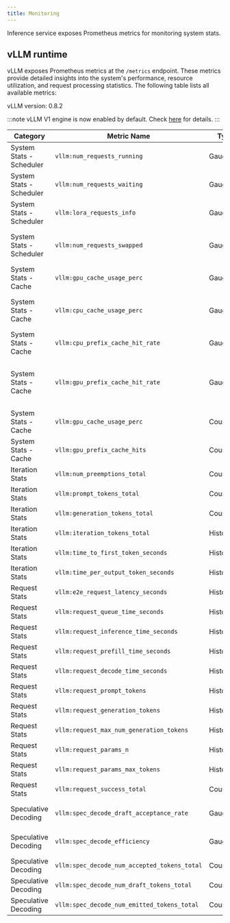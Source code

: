 ```yaml
---
title: Monitoring
---
```


Inference service exposes Prometheus metrics for monitoring system stats.

## vLLM runtime

vLLM exposes Prometheus metrics at the `/metrics` endpoint. These metrics provide detailed insights into the system's performance, resource utilization, and request processing statistics. The following table lists all available metrics:

vLLM version: 0.8.2

:::note
vLLM V1 engine is now enabled by default. Check [here](https://docs.vllm.ai/en/latest/getting_started/v1_user_guide.html) for details.
:::

| Category | Metric Name | Type | Description |
|----------|-------------|------|-------------|
| System Stats - Scheduler | `vllm:num_requests_running` | Gauge | Number of requests currently running on GPU |
| System Stats - Scheduler | `vllm:num_requests_waiting` | Gauge | Number of requests waiting to be processed |
| System Stats - Scheduler | `vllm:lora_requests_info`   | Gauge | Running stats on lora requests |
| System Stats - Scheduler | `vllm:num_requests_swapped` | Gauge | Number of requests swapped to CPU (DEPRECATED: KV cache offloading is not used in V1) |
| System Stats - Cache | `vllm:gpu_cache_usage_perc` | Gauge | GPU KV-cache usage. 1 means 100 percent usage |
| System Stats - Cache | `vllm:cpu_cache_usage_perc` | Gauge | CPU KV-cache usage. 1 means 100 percent usage (DEPRECATED: KV cache offloading is not used in V1) |
| System Stats - Cache | `vllm:cpu_prefix_cache_hit_rate` | Gauge | CPU prefix cache block hit rate (DEPRECATED: KV cache offloading is not used in V1) |
| System Stats - Cache | `vllm:gpu_prefix_cache_hit_rate` | Gauge | GPU prefix cache block hit rat (DEPRECATED: use `vllm:gpu_prefix_cache_queries` and `vllm:gpu_prefix_cache_hits in V1`) |
| System Stats - Cache | `vllm:gpu_cache_usage_perc` | Counter | GPU prefix cache queries, in terms of number of queried blocks (V1 only) |
| System Stats - Cache | `vllm:gpu_prefix_cache_hits` | Counter | GPU prefix cache hits, in terms of number of cached blocks (V1 only) |
| Iteration Stats | `vllm:num_preemptions_total` | Counter | Cumulative number of preemption from the engine |
| Iteration Stats | `vllm:prompt_tokens_total` | Counter | Number of prefill tokens processed |
| Iteration Stats | `vllm:generation_tokens_total` | Counter | Number of generation tokens processed |
| Iteration Stats | `vllm:iteration_tokens_total`  | Histogram | Number of tokens per engine_step |
| Iteration Stats | `vllm:time_to_first_token_seconds` | Histogram | Time to first token in seconds |
| Iteration Stats | `vllm:time_per_output_token_seconds` | Histogram | Time per output token in seconds |
| Request Stats | `vllm:e2e_request_latency_seconds` | Histogram | End to end request latency in seconds |
| Request Stats | `vllm:request_queue_time_seconds` | Histogram | Time spent in WAITING phase for request |
| Request Stats | `vllm:request_inference_time_seconds` | Histogram | Time spent in RUNNING phase for request |
| Request Stats | `vllm:request_prefill_time_seconds` | Histogram | Time spent in PREFILL phase for request |
| Request Stats | `vllm:request_decode_time_seconds` | Histogram | Time spent in DECODE phase for request |
| Request Stats | `vllm:request_prompt_tokens` | Histogram | Number of prefill tokens processed per request |
| Request Stats | `vllm:request_generation_tokens` | Histogram | Number of generation tokens processed per request |
| Request Stats | `vllm:request_max_num_generation_tokens` | Histogram | Maximum number of requested generation tokens |
| Request Stats | `vllm:request_params_n` | Histogram | The 'n' request parameter |
| Request Stats | `vllm:request_params_max_tokens` | Histogram | The 'max_tokens' request parameter |
| Request Stats | `vllm:request_success_total` | Counter | Count of successfully processed requests |
| Speculative Decoding | `vllm:spec_decode_draft_acceptance_rate` | Gauge | Speculative token acceptance rate (DEPRECATED: Unused in V1) |
| Speculative Decoding | `vllm:spec_decode_efficiency` | Gauge | Speculative decoding system efficiency (DEPRECATED: Unused in V1) |
| Speculative Decoding | `vllm:spec_decode_num_accepted_tokens_total` | Counter | Number of accepted tokens |
| Speculative Decoding | `vllm:spec_decode_num_draft_tokens_total` | Counter | Number of draft tokens |
| Speculative Decoding | `vllm:spec_decode_num_emitted_tokens_total` | Counter | Number of emitted tokens (DEPRECATED: Unused in V1) |
